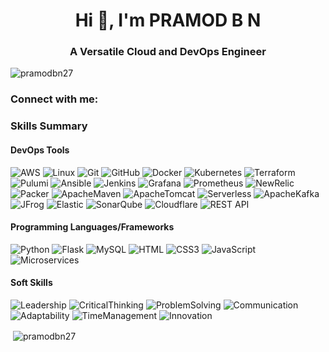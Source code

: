 <h1 align="center">Hi 👋, I'm PRAMOD B N</h1>
<h3 align="center">A Versatile Cloud and DevOps Engineer</h3>

<p align="left"> <img src="https://komarev.com/ghpvc/?username=pramodbn27&label=Profile%20views&color=0e75b6&style=flat" alt="pramodbn27" /> </p>

<h3 align="left">Connect with me:</h3>
<p align="left">
</p>

<h3>Skills Summary</h3>
<h4>DevOps Tools</h4>
<p>
<img alt="AWS" src="https://img.shields.io/badge/-AWS-FF9900?style=flat-square&logo=amazonaws&logoColor=white" />
<img alt="Linux" src="https://img.shields.io/badge/-Linux-003366?style=flat-square&logo=linux&logoColor=white" />
<img alt="Git" src="https://img.shields.io/badge/-Git-F05032?style=flat-square&logo=git&logoColor=white" />
<img alt="GitHub" src="https://img.shields.io/badge/-GitHub-181717?style=flat-square&logo=github&logoColor=white" />
<img alt="Docker" src="https://img.shields.io/badge/-Docker-2496ED?style=flat-square&logo=docker&logoColor=white" />
<img alt="Kubernetes" src="https://img.shields.io/badge/-Kubernetes-326CE5?style=flat-square&logo=kubernetes&logoColor=white" />
<img alt="Terraform" src="https://img.shields.io/badge/-Terraform-844FBA?style=flat-square&logo=terraform&logoColor=white" />
<img alt="Pulumi" src="https://img.shields.io/badge/-Pulumi-8A3391?style=flat-square&logo=pulumi&logoColor=white" />
<img alt="Ansible" src="https://img.shields.io/badge/-Ansible-000000?style=flat-square&logo=ansible&logoColor=white" />
<img alt="Jenkins" src="https://img.shields.io/badge/-Jenkins-E23744?style=flat-square&logo=jenkins&logoColor=white" />
<img alt="Grafana" src="https://img.shields.io/badge/-Grafana-F46800?style=flat-square&logo=grafana&logoColor=white" />
<img alt="Prometheus" src="https://img.shields.io/badge/-Prometheus-E6522C?style=flat-square&logo=prometheus&logoColor=white" />
<img alt="NewRelic" src="https://img.shields.io/badge/-NewRelic-1CE783?style=flat-square&logo=newrelic&logoColor=white" />
<img alt="Packer" src="https://img.shields.io/badge/-Packer-02A8EF?style=flat-square&logo=packer&logoColor=white" />
<img alt="ApacheMaven" src="https://img.shields.io/badge/-ApacheMaven-C71A36?style=flat-square&logo=apachemaven&logoColor=white" />
<img alt="ApacheTomcat" src="https://img.shields.io/badge/-ApacheTomcat-F8DC75?style=flat-square&logo=apachetomcat&logoColor=black" />
<img alt="Serverless" src="https://img.shields.io/badge/-Serverless-FD5750?style=flat-square&logo=awslambda&logoColor=white" />
<img alt="ApacheKafka" src="https://img.shields.io/badge/-ApacheKafka-231F20?style=flat-square&logo=apachekafka&logoColor=white" />
<img alt="JFrog" src="https://img.shields.io/badge/-JFrog-40BE46?style=flat-square&logo=jfrog&logoColor=white" />
<img alt="Elastic" src="https://img.shields.io/badge/-ELK-005571?style=flat-square&logo=elastic&logoColor=white" />
<img alt="SonarQube" src="https://img.shields.io/badge/-SonarQube-4E9BCD?style=flat-square&logo=sonarqube&logoColor=white" />
<img alt="Cloudflare" src="https://img.shields.io/badge/-Cloudflare-F38020?style=flat-square&logo=cloudflare&logoColor=white" />
<img alt="REST API" src="https://img.shields.io/badge/-REST%20API-DA3B8A?style=flat-square" />
</p>

<h4>Programming Languages/Frameworks</h4>
<p>
<img alt="Python" src="https://img.shields.io/badge/-Python-3776AB?style=flat-square&logo=python&logoColor=white" />
<img alt="Flask" src="https://img.shields.io/badge/-Flask-000000?style=flat-square&logo=flask&logoColor=white" />
<img alt="MySQL" src="https://img.shields.io/badge/-MySQL-4479A1?style=flat-square&logo=mysql&logoColor=white" />
<img alt="HTML" src="https://img.shields.io/badge/-HTML-E34F26?style=flat-square&logo=html5&logoColor=white" />
<img alt="CSS3" src="https://img.shields.io/badge/-CSS-1572B6?style=flat-square&logo=css3&logoColor=white" />
<img alt="JavaScript" src="https://img.shields.io/badge/-JavaScript-F7DF1E?style=flat-square&logo=javascript&logoColor=black" />
<img alt="Microservices" src="https://img.shields.io/badge/-Microservices-C9284D?style=flat-square" />
</p>

<h4>Soft Skills</h4>
<p>
<img alt="Leadership" src="https://img.shields.io/badge/-Leadership-4B8BBE?style=flat-square" />
<img alt="CriticalThinking" src="https://img.shields.io/badge/-CriticalThinking-FF6347?style=flat-square" />
<img alt="ProblemSolving" src="https://img.shields.io/badge/-ProblemSolving-3CB371?style=flat-square" />
<img alt="Communication" src="https://img.shields.io/badge/-Communication-FFD700?style=flat-square" />
<img alt="Adaptability" src="https://img.shields.io/badge/-Adaptability-7B68EE?style=flat-square" />
<img alt="TimeManagement" src="https://img.shields.io/badge/-TimeManagement-F08080?style=flat-square" />
<img alt="Innovation" src="https://img.shields.io/badge/-Innovation-20B2AA?style=flat-square" />
</p>


<p>&nbsp;<img align="center" src="https://github-readme-stats.vercel.app/api?username=pramodbn27&show_icons=true&locale=en" alt="pramodbn27" /></p>

